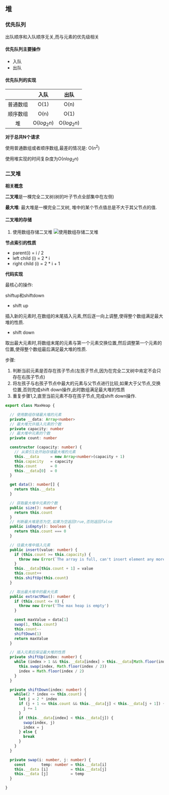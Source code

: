 ## 堆

### 优先队列
出队顺序和入队顺序无关,而与元素的优先级相关

#### 优先队列主要操作
- 入队
- 出队

#### 优先队列的实现

||入队|出队|
|:---:|:---:|:---:|
|普通数组|O(1)|O(n)|
|顺序数组|O(n)|O(1)|
|堆|O($log_2n$)|O($log_2n$)|

**对于总共N个请求**

使用普通数组或者顺序数组,最差的情况是: O($n^2$)

使用堆实现的时间复杂度为O($nlog_2n$)

### 二叉堆

**相关概念**

**二叉堆**是一棵完全二叉树(树的叶子节点全部集中在左侧)

**最大堆**: 最大堆是一棵完全二叉树, 堆中的某个节点值总是不大于其父节点的值.

#### 二叉堆的存储

1. 使用数组存储二叉堆
![使用数组存储二叉堆](http://linyimin-blog.oss-cn-beijing.aliyuncs.com/cjmhsn2ej0000j5khj8eqzrbt.png)

**节点索引的性质**
  - parent(i) = i / 2
  - left  child (i) = 2 * i
  - right child (i) = 2 * i + 1

**代码实现**

最核心的操作:

shiftup和shiftdown

- shift up

插入新的元素时,在数组的末尾插入元素,然后逐一向上调整,使得整个数组满足最大堆的性质.


- shift down

取出最大元素时,将数组末尾的元素与第一个元素交换位置,然后调整第一个元素的位置,使得整个数组最后满足最大堆的性质.

步骤:

1. 判断当前元素是否存在孩子节点(左孩子节点,因为在完全二叉树中肯定不会只存在右孩子节点)
2. 将左孩子与右孩子节点中最大的元素与父节点进行比较,如果大于父节点,交换位置,否则完成shift down操作,此时数组满足最大堆的性质
3. 重复步骤1,2,直至当前元素不存在孩子节点,完成shift down操作.

```typescript
export class MaxHeap {

  // 使用数组存储最大堆的元素
  private __data: Array<number>
  // 最大堆允许插入元素的个数
  private capacity: number
  // 最大堆中元素的个数
  private count: number

  constructor (capacity: number) {
    // 从索引1处开始存储最大堆的元素
    this.__data     = new Array<number>(capacity + 1)
    this.capacity   = capacity
    this.count      = 0
    this.__data[0]  = 0
  }

  get data(): number[] {
    return this.__data
  }

  // 获取最大堆中元素的个数
  public size(): number {
    return this.count
  }
  // 判断最大堆是否为空,如果为空返回true,否则返回false
  public isEmpty(): boolean {
    return this.count === 0
  }

  // 往最大堆中插入元素
  public insert(value: number) {
    if (this.count >= this.capacity) {
      throw new Error(`The array is full, can't insert element any more`)
    }
    this.__data[this.count + 1] = value
    this.count++
    this.shiftUp(this.count)
  }

  // 取出最大堆中的最大元素
  public extractMax(): number {
    if (this.count <= 0) {
      throw new Error('The max heap is empty')
    }

    const maxValue = data[1]
    swap(1, this.count)
    this.count--
    shiftDown(1)
    return maxValue
  }

  // 插入元素后保证最大堆的性质
  private shiftUp(index: number) {
    while (index > 1 && this.__data[index] > this.__data[Math.floor(index / 2)]) {
      this.swap(index, Math.floor(index / 2))
      index = Math.floor(index / 2)
    }
  }

  private shiftDown(index: number) {
    while(2 * index <= this.count) {
      let j = 2 * index
      if (j + 1 <= this.count && this.__data[j] < this.__data[j + 1]) {
        j += 1
      }
      if (this.__data[index] < this.__data[j]) {
        swap(index, j)
        index = j
      } else {
        break
      }
    }
  }

  private swap(i: number, j: number) {
    const       temp: number = this.__data[i]
    this.__data [i]          = this.__data[j]
    this.__data [j]          = temp
  }

}

```


